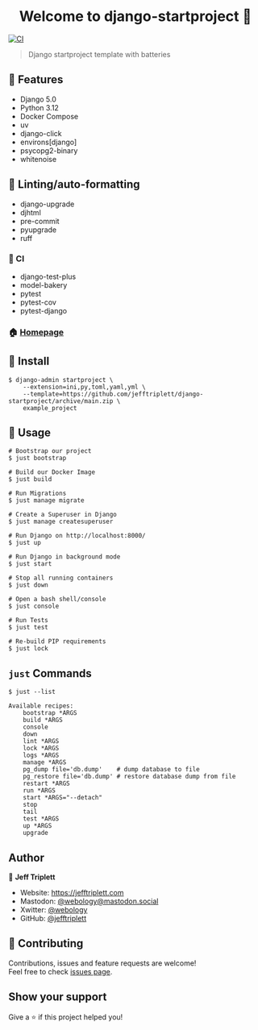 <h1 align="center">Welcome to django-startproject 👋</h1>
<p>
  <a href="https://github.com/jefftriplett/django-startproject/actions" target="_blank">
    <img alt="CI" src="https://github.com/jefftriplett/django-startproject/workflows/CI/badge.svg" />
  </a>
</p>

> Django startproject template with batteries

## :triangular_flag_on_post: Features

- Django 5.0
- Python 3.12
- Docker Compose
- uv
- django-click
- environs[django]
- psycopg2-binary
- whitenoise

## :shirt: Linting/auto-formatting

- django-upgrade
- djhtml
- pre-commit
- pyupgrade
- ruff

### :green_heart: CI

- django-test-plus
- model-bakery
- pytest
- pytest-cov
- pytest-django

### 🏠 [Homepage](https://github.com/jefftriplett/django-startproject)

## :wrench: Install

```shell
$ django-admin startproject \
    --extension=ini,py,toml,yaml,yml \
    --template=https://github.com/jefftriplett/django-startproject/archive/main.zip \
    example_project
```

## :rocket: Usage

```shell
# Bootstrap our project
$ just bootstrap

# Build our Docker Image
$ just build

# Run Migrations
$ just manage migrate

# Create a Superuser in Django
$ just manage createsuperuser

# Run Django on http://localhost:8000/
$ just up

# Run Django in background mode
$ just start

# Stop all running containers
$ just down

# Open a bash shell/console
$ just console

# Run Tests
$ just test

# Re-build PIP requirements
$ just lock
```

## `just` Commands

```shell
$ just --list
```
<!-- [[[cog
import subprocess
import cog

list = subprocess.run(['just', '--list'], stdout=subprocess.PIPE)
cog.out(
    f"```\n{list.stdout.decode('utf-8')}```"
)
]]] -->
```
Available recipes:
    bootstrap *ARGS
    build *ARGS
    console
    down
    lint *ARGS
    lock *ARGS
    logs *ARGS
    manage *ARGS
    pg_dump file='db.dump'    # dump database to file
    pg_restore file='db.dump' # restore database dump from file
    restart *ARGS
    run *ARGS
    start *ARGS="--detach"
    stop
    tail
    test *ARGS
    up *ARGS
    upgrade
```
<!-- [[[end]]] -->

## Author

👤 **Jeff Triplett**

* Website: https://jefftriplett.com
* Mastodon: [@webology@mastodon.social](https://mastodon.social/@webology)
* Xwitter: [@webology](https://twitter.com/webology)
* GitHub: [@jefftriplett](https://github.com/jefftriplett)

## 🤝 Contributing

Contributions, issues and feature requests are welcome!<br />Feel free to check [issues page](https://github.com/jefftriplett/django-startproject/issues).

## Show your support

Give a ⭐️ if this project helped you!
